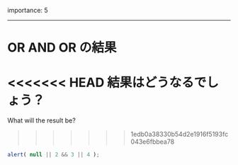 importance: 5

---

# OR AND OR の結果

<<<<<<< HEAD
結果はどうなるでしょう？
=======
What will the result be?
>>>>>>> 1edb0a38330b54d2e1916f5193fc043e6fbbea78

```js
alert( null || 2 && 3 || 4 );
```
